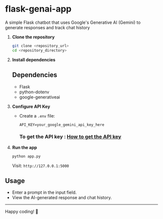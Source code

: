 # flask-genai-app
A simple Flask chatbot that uses Google's Generative AI (Gemini) to generate responses and track chat history

1. **Clone the repository**
   ```bash
   git clone <repository_url>
   cd <repository_directory>
   ```

2. **Install dependencies**
    ## Dependencies
    - Flask
    - python-dotenv
    - google-generativeai

4. **Configure API Key**
   - Create a `.env` file:
     ```
     API_KEY=your_google_gemini_api_key_here
     ```
     ### To get the API key : [How to get the API key](https://www.geeksforgeeks.org/how-to-use-google-gemini-api-key/)

5. **Run the app**
   ```bash
   python app.py
   ```
   Visit: `http://127.0.0.1:5000`

## Usage
- Enter a prompt in the input field.
- View the AI-generated response and chat history.

---

Happy coding! 🚀
